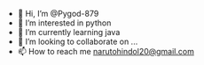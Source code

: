 - 👋 Hi, I’m @Pygod-879
- 👀 I’m interested in python
- 🌱 I’m currently learning java
- 💞️ I’m looking to collaborate on ...
- 📫 How to reach me
narutohindol20@gmail.com

<!---
Pygod-879/Pygod-879 is a ✨ special ✨ repository because its `README.md` (this file) appears on your GitHub profile.
You can click the Preview link to take a look at your changes.
--->
